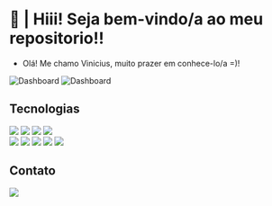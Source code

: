 # 👋 | Hiii! Seja bem-vindo/a ao meu repositorio!!

- Olá! Me chamo Vinicius, muito prazer em conhece-lo/a =)! 

![Dashboard](https://github-readme-stats.vercel.app/api?username=Skinzin&show_icons=true&count_private=true&hide=contribs&bg_color=0,161b24,9F75FF&icon_color=b7f2a7&title_color=b7f2a7&text_color=FFF&border_color=04D361&hide_border=false&border_radius=35&locale=pt-BR)
![Dashboard](https://github-readme-stats.vercel.app/api/top-langs/?username=Skinzin&layout=compact&bg_color=0,9F75FF,161b24&text_color=FFF&border_color=04D361&hide_border=false&border_radius=35&title_color=b7f2a7&locale=pt-BR)

## Tecnologias
<div>
  <img src="https://img.shields.io/badge/html5-E34F26.svg?style=for-the-badge&logo=html5&logoColor=white"/>
  <img src="https://img.shields.io/badge/CSS-1572B6?&style=for-the-badge&logo=css3&logoColor=white"/>
  <img src="https://img.shields.io/badge/JavaScript-F7DF1E?style=for-the-badge&logo=javascript&logoColor=black"/>
  <img src="https://img.shields.io/badge/TypeScript-007ACC?style=for-the-badge&logo=typescript&logoColor=white"/>
  <br>
  <img src="https://img.shields.io/badge/sass-CC6699.svg?style=for-the-badge&logo=sass&logoColor=white"/>
  <img src="https://img.shields.io/badge/tailwindcss-38bdf8.svg?style=for-the-badge&logo=tailwind-css&logoColor=white"/>
  <img src="https://img.shields.io/badge/React_Native-20232A?style=for-the-badge&logo=react&logoColor=61DAFB"/>
  <img src="https://img.shields.io/badge/React-20232A?style=for-the-badge&logo=react&logoColor=61DAFB"/>  
  <img src="https://img.shields.io/badge/Next-black?style=for-the-badge&logo=next.js&logoColor=white" />
</div>

## Contato

<div>
  <a href="https://discord.com/channels/@me/528016148093075458">
    <img src="https://img.shields.io/badge/Discord-7289DA?style=for-the-badge&logo=discord&logoColor=white"/>
  </a>
</div>
